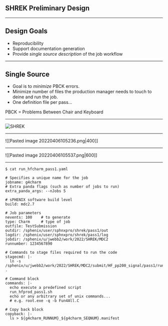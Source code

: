 SHREK Preliminary Design
---

---

Design Goals
---

-  Reproducibility
- Support documentation generation
- Provide *single source description* of the job workflow

---

Single Source 
---
- Goal is to *minimize* PBCK errors.
- Minimize number of files the production manager needs to touch to deine and run the job.   
- One definition file per pass...

PBCK = Problems Between Chair and Keyboard

---

![SHREK](https://lh4.googleusercontent.com/G5w4P1uwUYpU-ObA8T3fDdm27jEm66IxTQ-sHTB8_LGZQbZpQK4xGBMeMpDTHxCBIPt9_vnBkuWdjTYcaTGBhjLEMC4giqNX_YLv9d5RR6G4mJgOiw9O9e1q4l-GcA1dZMVp1Nl-) 

---

![[Pasted image 20220406105236.png|400]]

---

![[Pasted image 20220406105537.png|600]]

---

```
$ cat run_hfcharm_pass1.yaml

# Specifies a unique name for the job                                  
jobname: g4charm                                                                                                     
# Extra panda flags (such as number of jobs to run)              
extra_panda_args: --nJobs 5                        

# sPHENIX software build level 
build: mdc2.7                                                           

# Job parameters
nevents: 100    # to generate                                            type: Charm     # type of job                                            outfile: TestSubmission                                                 outdir: /sphenix/user/sphnxpro/shrek/pass1/out                         logdir: /sphenix/user/sphnxpro/shrek/pass1/log                         jobdir: /sphenix/u/jwebb2/work/2022/SHREK/MDC2                                       
runnumber: 1234567890                                                   

# Commands to stage files required to run the code 
stagecmd: |-                                                          
  ln -s /sphenix/u/jwebb2/work/2022/SHREK/MDC2/submit/HF_pp200_signal/pass1/rundir/* .                                                   
                                        
# Command block                                                        
commands: |-                                                           
  echo execute a predefined script                                     
  run_hfprod_pass1.sh                                                  
  echo or any arbitrary set of unix commands...                        
  # e.g. root.exe -q -b Fun4All.C                                 
  
# Copy back block                                                       
copyback: |-                                                                                                                             
  ls > ${g4charm_RUNNUM}_${g4charm_SEQNUM}.manifest     

```